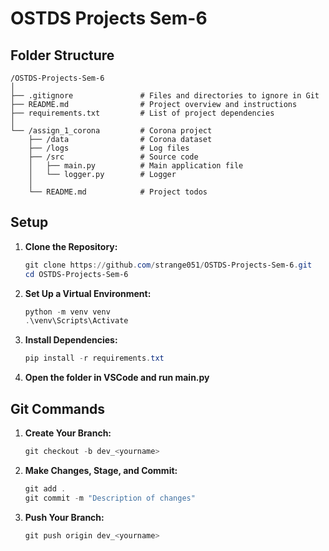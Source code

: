 # OSTDS Projects Sem-6

## Folder Structure

```
/OSTDS-Projects-Sem-6
│
├── .gitignore               # Files and directories to ignore in Git
├── README.md                # Project overview and instructions
├── requirements.txt         # List of project dependencies
│
└── /assign_1_corona         # Corona project
    ├── /data                # Corona dataset
    ├── /logs                # Log files
    ├── /src                 # Source code
    │   ├── main.py          # Main application file
    │   └── logger.py        # Logger
    │
    └── README.md            # Project todos
```

## Setup

1. **Clone the Repository:**

   ```powershell
   git clone https://github.com/strange051/OSTDS-Projects-Sem-6.git
   cd OSTDS-Projects-Sem-6
   ```

2. **Set Up a Virtual Environment:**

   ```powershell
   python -m venv venv
   .\venv\Scripts\Activate
   ```

3. **Install Dependencies:**

   ```powershell
   pip install -r requirements.txt
   ```

4. **Open the folder in VSCode and run main.py**

## Git Commands

1. **Create Your Branch:**

   ```powershell
   git checkout -b dev_<yourname>
   ```

2. **Make Changes, Stage, and Commit:**

   ```powershell
   git add .
   git commit -m "Description of changes"
   ```

3. **Push Your Branch:**

   ```powershell
   git push origin dev_<yourname>
   ```
